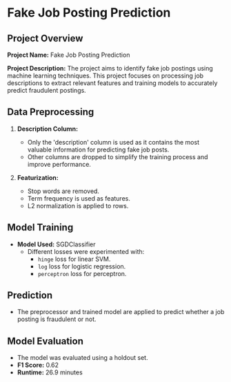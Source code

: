 # Fake Job Posting Prediction

## Project Overview

**Project Name:** Fake Job Posting Prediction

**Project Description:**
The project aims to identify fake job postings using machine learning techniques. This project focuses on processing job descriptions to extract relevant features and training models to accurately predict fraudulent postings.

## Data Preprocessing

1. **Description Column:**
   - Only the 'description' column is used as it contains the most valuable information for predicting fake job posts.
   - Other columns are dropped to simplify the training process and improve performance.

2. **Featurization:**
   - Stop words are removed.
   - Term frequency is used as features.
   - L2 normalization is applied to rows.

## Model Training

- **Model Used:** SGDClassifier
  - Different losses were experimented with:
    - `hinge` loss for linear SVM.
    - `log` loss for logistic regression.
    - `perceptron` loss for perceptron.

## Prediction

- The preprocessor and trained model are applied to predict whether a job posting is fraudulent or not.

## Model Evaluation

- The model was evaluated using a holdout set.
- **F1 Score:** 0.62
- **Runtime:** 26.9 minutes
